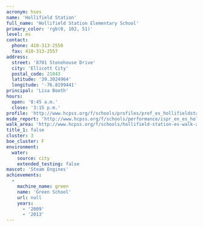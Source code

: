 ```yaml
---
acronym: hses
name: 'Hollifield Station'
full_name: 'Hollifield Station Elementary School'
primary_color: 'rgb(0, 102, 51)'
level: es
contact:
  phone: 410-313-2550
  fax: 410-313-2557
address:
  street: '8701 Stonehouse Drive'
  city: 'Ellicott City'
  postal_code: 21043
  latitude: '39.3024964'
  longitude: '-76.8199441'
principal: 'Lisa Booth'
hours:
  open: '8:45 a.m.'
  close: '3:15 p.m.'
profile: 'http://www.hcpss.org/f/schools/profiles/prof_es_hollifieldstation.pdf'
msde_report: 'http://www.hcpss.org/f/schools/performance/ispr_en_es_hollifieldstation.pdf'
walk_area: 'http://www.hcpss.org/f/schools/hollifield-station-es-walk-area.pdf'
title_1: false
cluster: 3
boe_cluster: F
environment:
  water:
    source: city
    extended_testing: false
mascot: 'Steam Engines'
achievements:
  -
    machine_name: green
    name: 'Green School'
    url: null
    years:
      - '2009'
      - '2013'
---
```

